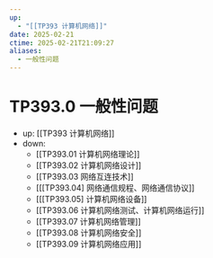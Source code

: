```yaml
---
up:
  - "[[TP393 计算机网络]]"
date: 2025-02-21
ctime: 2025-02-21T21:09:27
aliases:
  - 一般性问题
---
```


# TP393.0 一般性问题

- up: [[TP393 计算机网络]]
- down:	
	- [[TP393.01 计算机网络理论]]
	- [[TP393.02 计算机网络设计]]
	- [[TP393.03 网络互连技术]]
	- [[[TP393.04] 网络通信规程、网络通信协议]]
	- [[[TP393.05] 计算机网络设备]]
	- [[TP393.06 计算机网络测试、计算机网络运行]]
	- [[TP393.07 计算机网络管理]]
	- [[TP393.08 计算机网络安全]]
	- [[TP393.09 计算机网络应用]]
	
